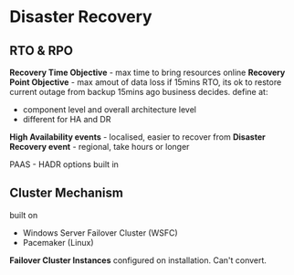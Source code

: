 # Disaster Recovery

## RTO & RPO
**Recovery Time Objective** - max time to bring resources online
**Recovery Point Objective** - max amout of data loss
if 15mins RTO, its ok to restore current outage from backup 15mins ago
business decides. define at:
- component level and overall architecture level 
- different for HA and DR 

**High Availability events** - localised, easier to recover from
**Disaster Recovery event** - regional, take hours or longer

PAAS - HADR options built in

## Cluster Mechanism
built on
- Windows Server Failover Cluster (WSFC)
- Pacemaker (Linux)

**Failover Cluster Instances** configured on installation. Can't convert.